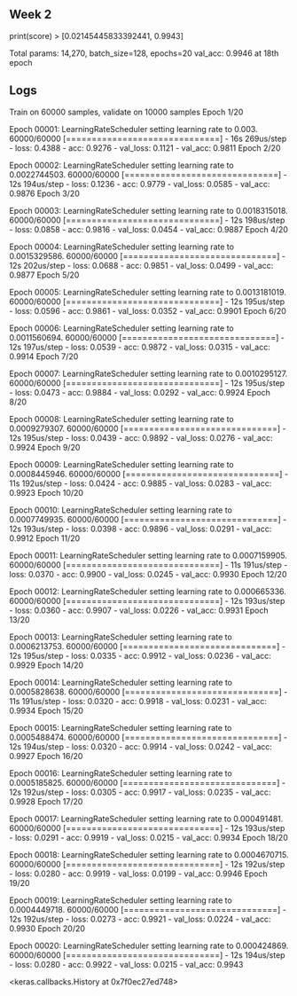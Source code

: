 ## Week 2

print(score) > [0.02145445833392441, 0.9943]

Total params: 14,270, batch_size=128, epochs=20 val_acc: 0.9946 at 18th epoch

## Logs

Train on 60000 samples, validate on 10000 samples
Epoch 1/20

Epoch 00001: LearningRateScheduler setting learning rate to 0.003.
60000/60000 [==============================] - 16s 269us/step - loss: 0.4388 - acc: 0.9276 - val_loss: 0.1121 - val_acc: 0.9811
Epoch 2/20

Epoch 00002: LearningRateScheduler setting learning rate to 0.0022744503.
60000/60000 [==============================] - 12s 194us/step - loss: 0.1236 - acc: 0.9779 - val_loss: 0.0585 - val_acc: 0.9876
Epoch 3/20

Epoch 00003: LearningRateScheduler setting learning rate to 0.0018315018.
60000/60000 [==============================] - 12s 198us/step - loss: 0.0858 - acc: 0.9816 - val_loss: 0.0454 - val_acc: 0.9887
Epoch 4/20

Epoch 00004: LearningRateScheduler setting learning rate to 0.0015329586.
60000/60000 [==============================] - 12s 202us/step - loss: 0.0688 - acc: 0.9851 - val_loss: 0.0499 - val_acc: 0.9877
Epoch 5/20

Epoch 00005: LearningRateScheduler setting learning rate to 0.0013181019.
60000/60000 [==============================] - 12s 195us/step - loss: 0.0596 - acc: 0.9861 - val_loss: 0.0352 - val_acc: 0.9901
Epoch 6/20

Epoch 00006: LearningRateScheduler setting learning rate to 0.0011560694.
60000/60000 [==============================] - 12s 197us/step - loss: 0.0539 - acc: 0.9872 - val_loss: 0.0315 - val_acc: 0.9914
Epoch 7/20

Epoch 00007: LearningRateScheduler setting learning rate to 0.0010295127.
60000/60000 [==============================] - 12s 195us/step - loss: 0.0473 - acc: 0.9884 - val_loss: 0.0292 - val_acc: 0.9924
Epoch 8/20

Epoch 00008: LearningRateScheduler setting learning rate to 0.0009279307.
60000/60000 [==============================] - 12s 195us/step - loss: 0.0439 - acc: 0.9892 - val_loss: 0.0276 - val_acc: 0.9924
Epoch 9/20

Epoch 00009: LearningRateScheduler setting learning rate to 0.0008445946.
60000/60000 [==============================] - 11s 192us/step - loss: 0.0424 - acc: 0.9885 - val_loss: 0.0283 - val_acc: 0.9923
Epoch 10/20

Epoch 00010: LearningRateScheduler setting learning rate to 0.0007749935.
60000/60000 [==============================] - 12s 193us/step - loss: 0.0398 - acc: 0.9896 - val_loss: 0.0291 - val_acc: 0.9912
Epoch 11/20

Epoch 00011: LearningRateScheduler setting learning rate to 0.0007159905.
60000/60000 [==============================] - 11s 191us/step - loss: 0.0370 - acc: 0.9900 - val_loss: 0.0245 - val_acc: 0.9930
Epoch 12/20

Epoch 00012: LearningRateScheduler setting learning rate to 0.000665336.
60000/60000 [==============================] - 12s 193us/step - loss: 0.0360 - acc: 0.9907 - val_loss: 0.0226 - val_acc: 0.9931
Epoch 13/20

Epoch 00013: LearningRateScheduler setting learning rate to 0.0006213753.
60000/60000 [==============================] - 12s 195us/step - loss: 0.0335 - acc: 0.9912 - val_loss: 0.0236 - val_acc: 0.9929
Epoch 14/20

Epoch 00014: LearningRateScheduler setting learning rate to 0.0005828638.
60000/60000 [==============================] - 11s 191us/step - loss: 0.0320 - acc: 0.9918 - val_loss: 0.0231 - val_acc: 0.9934
Epoch 15/20

Epoch 00015: LearningRateScheduler setting learning rate to 0.0005488474.
60000/60000 [==============================] - 12s 194us/step - loss: 0.0320 - acc: 0.9914 - val_loss: 0.0242 - val_acc: 0.9927
Epoch 16/20

Epoch 00016: LearningRateScheduler setting learning rate to 0.0005185825.
60000/60000 [==============================] - 12s 192us/step - loss: 0.0305 - acc: 0.9917 - val_loss: 0.0235 - val_acc: 0.9928
Epoch 17/20

Epoch 00017: LearningRateScheduler setting learning rate to 0.000491481.
60000/60000 [==============================] - 12s 193us/step - loss: 0.0291 - acc: 0.9919 - val_loss: 0.0215 - val_acc: 0.9934
Epoch 18/20

Epoch 00018: LearningRateScheduler setting learning rate to 0.0004670715.
60000/60000 [==============================] - 12s 192us/step - loss: 0.0280 - acc: 0.9919 - val_loss: 0.0199 - val_acc: 0.9946
Epoch 19/20

Epoch 00019: LearningRateScheduler setting learning rate to 0.0004449718.
60000/60000 [==============================] - 12s 192us/step - loss: 0.0273 - acc: 0.9921 - val_loss: 0.0224 - val_acc: 0.9930
Epoch 20/20

Epoch 00020: LearningRateScheduler setting learning rate to 0.000424869.
60000/60000 [==============================] - 12s 194us/step - loss: 0.0280 - acc: 0.9922 - val_loss: 0.0215 - val_acc: 0.9943

<keras.callbacks.History at 0x7f0ec27ed748>
